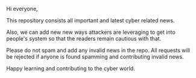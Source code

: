 Hi everyone,

This repository consists all important and latest cyber related news.

Also, we can add new new ways attackers are leveraging to get into people's system so that the readers remain cautious with that.

Please do not spam and add any invalid news in the repo. All requests will be rejected if anyone is found spamming and contributing invalid news.

Happy learning and contributing to the cyber world.
